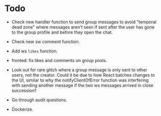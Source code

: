 # Todo

- Check new handler function to send group messages to avoid "temporal dead zone" where messages aren't seen if sent after the user has gone to the group profile and before they open the chat.
- Check new sw comment function.

- Add ws `likes` function.

- fronted: fix likes and comments on group posts.

- Look out for rare glitch where a group message is only sent to other users, not the creator. Could it be due to how React batches changes to the UI, similar to why the notifyClientOfError function was interfering with sending another message if the two ws messages arrived in close succession?

- Go through audit questions.
- Dockerize.

